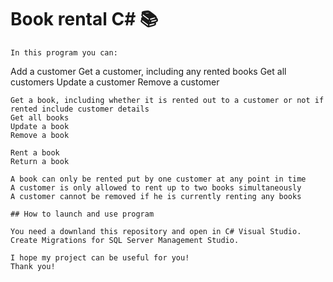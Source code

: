 # Book rental C# 📚

`In this program you can:`

Add a customer
 Get a customer, including any rented books 
 Get all customers 
Update a customer 
Remove a customer

```Add a book 
Get a book, including whether it is rented out to a customer or not if rented include customer details 
Get all books 
Update a book 
Remove a book

Rent a book 
Return a book

A book can only be rented put by one customer at any point in time 
A customer is only allowed to rent up to two books simultaneously 
A customer cannot be removed if he is currently renting any books

## How to launch and use program

You need a downland this repository and open in C# Visual Studio. 
Create Migrations for SQL Server Management Studio.

I hope my project can be useful for you!
Thank you!
